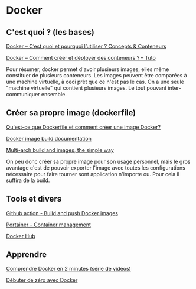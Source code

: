 # Docker

## C'est quoi ? (les bases)

[Docker – C’est quoi et pourquoi l’utiliser ? Concepts & Conteneurs](https://www.axopen.com/blog/2021/03/docker-presentation-concepts-cles/)

[Docker – Comment créer et déployer des conteneurs ? – Tuto](https://www.axopen.com/blog/2021/03/docker-tuto-deployer-conteneurs/)

Pour résumer, docker permet d'avoir plusieurs images, elles même constituer de plusieurs conteneurs. Les images peuvent être comparées à une machine virtuelle, à ceci prêt que ce n'est pas le cas. On a une seule "machine virtuelle" qui contient plusieurs images. Le tout pouvant inter-communiquer ensemble.

## Créer sa propre image (dockerfile)

[Qu'est-ce que Dockerfile et comment créer une image Docker?](https://geekflare.com/fr/dockerfile-tutorial/)

[Docker image build documentation](https://docs.docker.com/engine/reference/commandline/image_build/)

[Multi-arch build and images, the simple way](https://www.docker.com/blog/multi-arch-build-and-images-the-simple-way/)

On peu donc créer sa propre image pour son usage personnel, mais le gros avantage c'est de pouvoir exporter l'image avec toutes les configurations nécessaire pour faire tourner sont application n'importe ou. Pour cela il suffira de la build.

## Tools et divers

[Github action - Build and push Docker images](https://github.com/marketplace/actions/build-and-push-docker-images)

[Portainer - Container management](https://www.portainer.io)

[Docker Hub](https://hub.docker.com)

## Apprendre

[Comprendre Docker en 2 minutes (série de vidéos)](https://www.youtube.com/watch?v=3hol91BkYHU)

[Débuter de zéro avec Docker](https://www.youtube.com/watch?v=SXB6KJ4u5vg)
